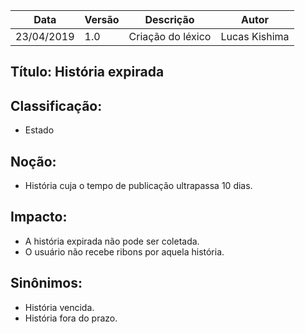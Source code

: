 | Data | Versão | Descrição | Autor |
|---|---|---|---|
| 23/04/2019 | 1.0 | Criação do léxico  | Lucas Kishima |

## Título: História expirada

## Classificação:

- Estado

## Noção:

- História cuja o tempo de publicação ultrapassa 10 dias.

## Impacto:

- A história expirada não pode ser coletada.
- O usuário não recebe ribons por aquela história.

## Sinônimos:

- História vencida.
- História fora do prazo.
